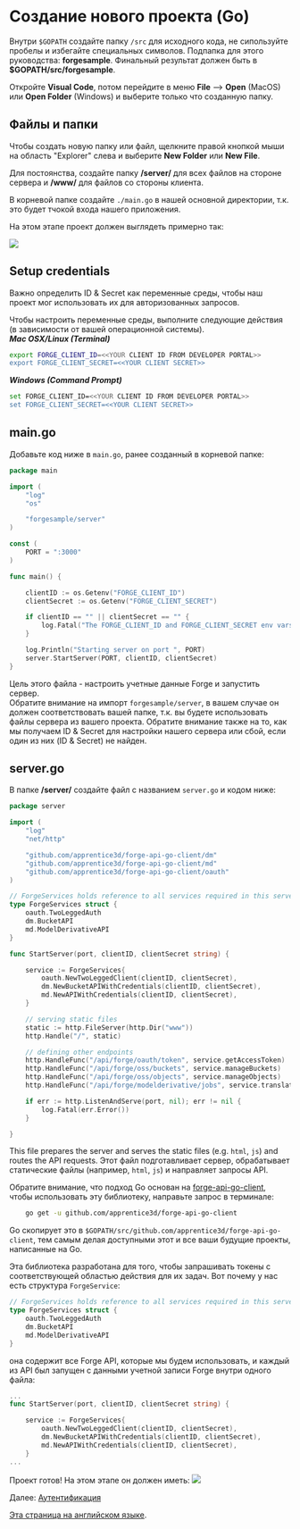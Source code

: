 # Создание нового проекта (Go)

Внутри `$GOPATH` создайте папку `/src` для исходного кода, не сипользуйте пробелы и избегайте специальных символов. Подпапка для этого руководства: **forgesample**. Финальный результат должен быть в **$GOPATH/src/forgesample**.

Откройте **Visual Code**, потом перейдите в меню **File** --> **Open** (MacOS) или **Open Folder** (Windows) и выберите только что созданную папку.

## Файлы и папки

Чтобы создать новую папку или файл, щелкните правой кнопкой мыши на область "Explorer" слева и выберите **New Folder** или **New File**.

Для постоянства, создайте папку **/server/** для всех файлов на стороне сервера и **/www/** для файлов со стороны клиента. 

В корневой папке создайте `./main.go` в нашей основной директории, т.к. это будет тчокой входа нашего приложения. 
	
На этом этапе проект должен выглядеть примерно так:

![](_media/go/vs_code_explorer.png) 


## Setup credentials

Важно определить ID & Secret как переменные среды, чтобы наш проект мог использовать их для авторизованных запросов. 

Чтобы настроить переменные среды, выполните следующие действия (в зависимости от вашей операционной системы).    
***Mac OSX/Linux (Terminal)***

```bash
export FORGE_CLIENT_ID=<<YOUR CLIENT ID FROM DEVELOPER PORTAL>>
export FORGE_CLIENT_SECRET=<<YOUR CLIENT SECRET>>
```    

***Windows (Command Prompt)***

```bash
set FORGE_CLIENT_ID=<<YOUR CLIENT ID FROM DEVELOPER PORTAL>>
set FORGE_CLIENT_SECRET=<<YOUR CLIENT SECRET>>
```

## main.go

Добавьте код ниже в `main.go`, ранее созданный в корневой папке:

```go
package main

import (
	"log"
	"os"

	"forgesample/server"
)

const (
	PORT = ":3000"
)

func main() {

	clientID := os.Getenv("FORGE_CLIENT_ID")
	clientSecret := os.Getenv("FORGE_CLIENT_SECRET")

	if clientID == "" || clientSecret == "" {
		log.Fatal("The FORGE_CLIENT_ID and FORGE_CLIENT_SECRET env vars are not set. \nExiting ...")
	}

	log.Println("Starting server on port ", PORT)
	server.StartServer(PORT, clientID, clientSecret)
}
```
Цель этого файла - настроить учетные данные Forge и запустить сервер.   
Обратите внимание на импорт `forgesample/server`, в вашем случае он должен соответствовать вашей папке, т.к. вы будете использовать файлы сервера из вашего проекта.
Обратите внимание также на то, как мы получаем ID & Secret для настройки нашего сервера или сбой, если один из них (ID & Secret) не найден.

## server.go

В папке **/server/** создайте файл с названием `server.go` и кодом ниже:

```go
package server

import (
	"log"
	"net/http"

	"github.com/apprentice3d/forge-api-go-client/dm"
	"github.com/apprentice3d/forge-api-go-client/md"
	"github.com/apprentice3d/forge-api-go-client/oauth"
)

// ForgeServices holds reference to all services required in this server
type ForgeServices struct {
	oauth.TwoLeggedAuth
	dm.BucketAPI
	md.ModelDerivativeAPI
}

func StartServer(port, clientID, clientSecret string) {

	service := ForgeServices{
		oauth.NewTwoLeggedClient(clientID, clientSecret),
		dm.NewBucketAPIWithCredentials(clientID, clientSecret),
		md.NewAPIWithCredentials(clientID, clientSecret),
	}

	// serving static files
	static := http.FileServer(http.Dir("www"))
	http.Handle("/", static)

	// defining other endpoints
	http.HandleFunc("/api/forge/oauth/token", service.getAccessToken)
	http.HandleFunc("/api/forge/oss/buckets", service.manageBuckets)
	http.HandleFunc("/api/forge/oss/objects", service.manageObjects)
	http.HandleFunc("/api/forge/modelderivative/jobs", service.translateObject)

	if err := http.ListenAndServe(port, nil); err != nil {
		log.Fatal(err.Error())
	}

}
```
This file prepares the server and serves the static files (e.g. `html`, `js`) and routes the API requests. Этот файл подготавливает сервер, обрабатывает статические файлы (например, `html`, `js`) и направляет запросы API.

Обратите внимание, что подход Go основан на [forge-api-go-client](https://github.com/apprentice3d/forge-api-go-client), чтобы использовать эту библиотеку, направьте запрос в терминале:

```bash
	go get -u github.com/apprentice3d/forge-api-go-client
```

Go скопирует это в `$GOPATH/src/github.com/apprentice3d/forge-api-go-client`, тем самым делая доступными этот и все ваши будущие проекты, написанные на Go.

Эта библиотека разработана для того, чтобы запрашивать токены с соответствующей областью действия для их задач.
Вот почему у нас есть структура `ForgeService`:

```go
// ForgeServices holds reference to all services required in this server
type ForgeServices struct {
	oauth.TwoLeggedAuth
	dm.BucketAPI
	md.ModelDerivativeAPI
}

```
она содержит все Forge API, которые мы будем использовать, и каждый из API был запущен с данными учетной записи Forge внутри одного файла: 

```go
...
func StartServer(port, clientID, clientSecret string) {

	service := ForgeServices{
		oauth.NewTwoLeggedClient(clientID, clientSecret),
		dm.NewBucketAPIWithCredentials(clientID, clientSecret),
		md.NewAPIWithCredentials(clientID, clientSecret),
	}
...
```



Проект готов! На этом этапе он должен иметь:
![](_media/go/vs_code_project.png) 


Далее: [Аутентификация](oauth/2legged/)

[Эта страница на английском языке](https://learnforge.autodesk.io/#/environment/setup/go).
